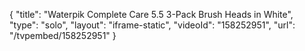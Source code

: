 {
    "title": "Waterpik Complete Care 5.5 3-Pack Brush Heads in White",
    "type": "solo",
    "layout": "iframe-static",
    "videoId": "158252951",
    "url": "\/tvpembed\/158252951"
}